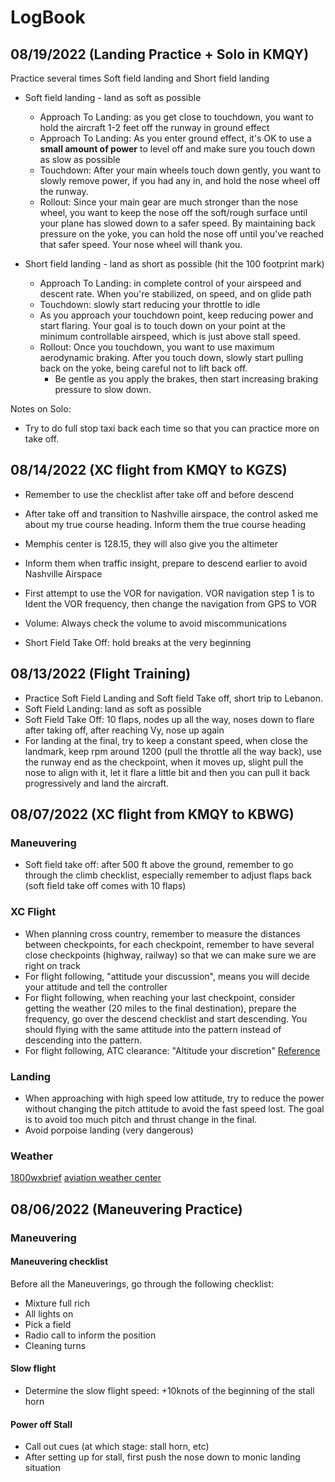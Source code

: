 # LogBook

## 08/19/2022 (Landing Practice + Solo in KMQY)
Practice several times Soft field landing and Short field landing
- Soft field landing - land as soft as possible
  - Approach To Landing: as you get close to touchdown, you want to hold the aircraft 1-2 feet off the runway in ground effect
  - Approach To Landing: As you enter ground effect, it's OK to use a **small amount of power** to level off and make sure you touch down as slow as possible
  - Touchdown: After your main wheels touch down gently, you want to slowly remove power, if you had any in, and hold the nose wheel off the runway.
  - Rollout: Since your main gear are much stronger than the nose wheel, you want to keep the nose off the soft/rough surface until your plane has slowed down to a safer speed. By maintaining back pressure on the yoke, you can hold the nose off until you've reached that safer speed. Your nose wheel will thank you.

- Short field landing - land as short as possible (hit the 100 footprint mark)
  - Approach To Landing: in complete control of your airspeed and descent rate. When you're stabilized, on speed, and on glide path
  - Touchdown: slowly start reducing your throttle to idle
  - As you approach your touchdown point, keep reducing power and start flaring. Your goal is to touch down on your point at the minimum controllable airspeed, which is just above stall speed.
  - Rollout: Once you touchdown, you want to use maximum aerodynamic braking. After you touch down, slowly start pulling back on the yoke, being careful not to lift back off.
    - Be gentle as you apply the brakes, then start increasing braking pressure to slow down.

Notes on Solo:
- Try to do full stop taxi back each time so that you can practice more on take off.


## 08/14/2022 (XC flight from KMQY to KGZS)
- Remember to use the checklist after take off and before descend
- After take off and transition to Nashville airspace, the control asked me
about my true course heading. Inform them the true course heading
- Memphis center is 128.15, they will also give you the altimeter
- Inform them when traffic insight, prepare to descend earlier to avoid Nashville
Airspace

- First attempt to use the VOR for navigation. VOR navigation step 1 is to
Ident the VOR frequency, then change the navigation from GPS to VOR
- Volume: Always check the volume to avoid miscommunications
- Short Field Take Off: hold breaks at the very beginning


## 08/13/2022 (Flight Training)
- Practice Soft Field Landing and Soft field Take off, short trip to Lebanon.
- Soft Field Landing: land as soft as possible
- Soft Field Take Off: 10 flaps, nodes up all the way, noses down to flare after taking off, after reaching Vy, nose up again
- For landing at the final, try to keep a constant speed, when close the landmark, keep rpm around 1200 (pull the throttle all the way back), use the runway end as the checkpoint, when it moves up, slight pull the nose to align with it, let it flare a little bit and then you can pull it back progressively and land the aircraft.


## 08/07/2022 (XC flight from KMQY to KBWG)
### Maneuvering
- Soft field take off: after 500 ft above the ground, remember to go through the climb checklist, especially remember to adjust flaps back (soft field
  take off comes with 10 flaps)

### XC Flight  
- When planning cross country, remember to measure the distances between checkpoints, for each checkpoint, remember to have several close checkpoints (highway, railway) so that we can make sure we are right on track
- For flight following, "attitude your discussion", means you will decide your attitude and tell the controller
- For flight following, when reaching your last checkpoint, consider getting the weather (20 miles to the final destination), prepare the frequency, go over
the descend checklist and start descending. You should flying with the same attitude into the pattern instead of descending into the pattern.
- For flight following, ATC clearance: "Altitude your discretion"
[Reference](https://flighttrainingcentral.com/2020/06/vfr-flight-following-a-pilots-guide/)

### Landing
- When approaching with high speed low attitude, try to reduce the power without changing the pitch attitude to avoid the fast speed lost. The goal is to avoid
too much pitch and thrust change in the final.
- Avoid porpoise landing (very dangerous)

### Weather
[1800wxbrief](https://www.1800wxbrief.com/Website/home?desktop=true#!/)
[aviation weather center](https://www.aviationweather.gov/)

## 08/06/2022 (Maneuvering Practice)
### Maneuvering
#### Maneuvering checklist
Before all the Maneuverings, go through the following checklist:

- Mixture full rich
- All lights on
- Pick a field
- Radio call to inform the position
- Cleaning turns

#### Slow flight
- Determine the slow flight speed: +10knots of the beginning of the stall horn

#### Power off Stall
- Call out cues (at which stage: stall horn, etc)
- After setting up for stall, first push the nose down to monic landing situation
